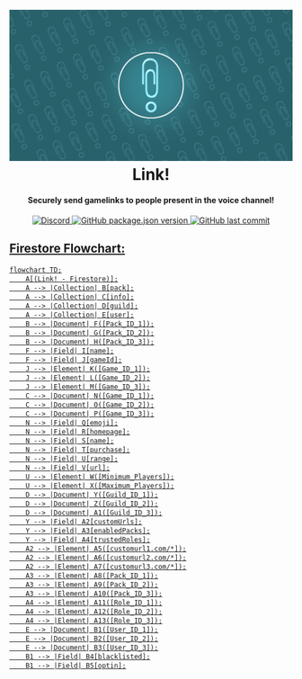 <h1 align="center">
  <br>
  <a href="https://github.com/aumanshkaushal/link"><img src="https://github.com/aumanshkaushal/link/blob/main/assets/readme_link.jpg?raw=true" alt="Link! Discord Bot"></a>
  <br>
  Link!
  <br>
</h1>


<h4 align="center">Securely send gamelinks to people present in the voice channel!</h4>

<p align="center">
  <a href="https://discord.gg/f85T9H7Wqn">
  <img alt="Discord" src="https://img.shields.io/discord/1291481095086538824?style=flat&logo=discord&logoColor=%23ffffff&logoSize=auto&label=Discord%20Support%20Server&color=%23ffffff">

  </a>
  <a href="https://github.com/aumanshkaushal/link">
  <img alt="GitHub package.json version" src="https://img.shields.io/github/package-json/v/aumanshkaushal/link?style=flat&color=ffffff">

  </a>
  <a href="https://github.com/aumanshkaushal/link">
  <img alt="GitHub last commit" src="https://img.shields.io/github/last-commit/aumanshkaushal/link?color=ffffff">
</p>

## Firestore Flowchart:

```mermaid
flowchart TD;
    A[(Link! - Firestore)];
    A --> |Collection| B[pack];
    A --> |Collection| C[info];
    A --> |Collection| D[guild];
    A --> |Collection| E[user];
    B --> |Document| F([Pack_ID_1]);
    B --> |Document| G([Pack_ID_2]);
    B --> |Document| H([Pack_ID_3]);
    F --> |Field| I[name];
    F --> |Field| J[gameId];
    J --> |Element| K([Game_ID_1]);
    J --> |Element| L([Game_ID_2]);
    J --> |Element| M([Game_ID_3]);
    C --> |Document| N([Game_ID_1]);
    C --> |Document| O([Game_ID_2]);
    C --> |Document| P([Game_ID_3]);
    N --> |Field| Q[emoji];
    N --> |Field| R[homepage];
    N --> |Field| S[name];
    N --> |Field| T[purchase];
    N --> |Field| U[range];
    N --> |Field| V[url];
    U --> |Element| W([Minimum_Players]);
    U --> |Element| X([Maximum_Players]);
    D --> |Document| Y([Guild_ID_1]);
    D --> |Document| Z([Guild_ID_2]);
    D --> |Document| A1([Guild_ID_3]);
    Y --> |Field| A2[customUrls];
    Y --> |Field| A3[enabledPacks];
    Y --> |Field| A4[trustedRoles];
    A2 --> |Element| A5([customurl1.com/*]);
    A2 --> |Element| A6([customurl2.com/*]);
    A2 --> |Element| A7([customurl3.com/*]);
    A3 --> |Element| A8([Pack_ID_1]);
    A3 --> |Element| A9([Pack_ID_2]);
    A3 --> |Element| A10([Pack_ID_3]);
    A4 --> |Element| A11([Role_ID_1]);
    A4 --> |Element| A12([Role_ID_2]);
    A4 --> |Element| A13([Role_ID_3]);
    E --> |Document| B1([User_ID_1]);
    E --> |Document| B2([User_ID_2]);
    E --> |Document| B3([User_ID_3]);
    B1 --> |Field| B4[blacklisted];
    B1 --> |Field| B5[optin];
```
